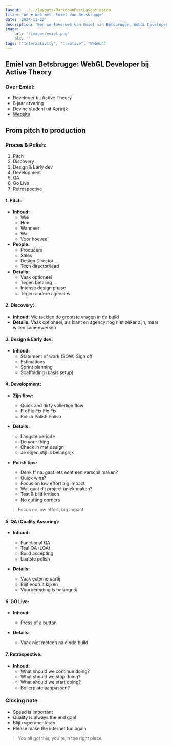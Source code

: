 ```yaml
---
layout: ../../layouts/MarkdownPostLayout.astro
title: 'We ❤️ Web met  Emiel van Betsbrugge'
date: '2024-11-22'
description: 'Een we-love-web van Emiel van Betsbrugge, WebGL Developer bij Active Theory'
image:
    url: '/images/emiel.png'
    alt: ''
tags: ["Interactivity", "Creative", "WebGL"]
---
```


## Emiel van Betsbrugge: WebGL Developer bij Active Theory

### Over Emiel:
- Developer bij Active Theory
- 8 jaar ervaring
- Devine student uit Kortrijk
- [Website](https://emielvanbetsbrugge.be/)

## From pitch to production

### Proces & Polish: 
1. Pitch
2. Discovery
3. Design & Early dev
4. Development
5. QA
6. Go Live
7. Retrospective

#### 1. Pitch:

- **Inhoud:**
    - Wie
    - Hoe
    - Wanneer
    - Wat
    - Voor hoeveel
- **People:**
    - Producers
    - Sales
    - Design Director
    - Tech director/lead
- **Details:**
    - Vaak optioneel
    - Tegen betaling
    - Intense design phase
    - Tegen andere agencies

#### 2. Discovery:

- **Inhoud:** We tacklen de grootste vragen in de build
- **Details:** Vaak optioneel, als klant en agency nog niet zeker zijn, maar willen samenwerken

#### 3. Design & Early dev:

- **Inhoud:**
    - Statement of work (SOW) Sign off
    - Estimations
    - Sprint planning
    - Scaffolding (basis setup)
 
#### 4. Development:

- **Zijn flow:**
    - Quick and dirty volledige flow
    - Fix Fix Fix Fix Fix
    - Polish Polish Polish
 
- **Details:**
    - Langste periode
    - Do your thing
    - Check in met design
    - Je eigen stijl is belangrijk
 
- **Polish tips:**
    - Denk ff na: gaat iets echt een verschil maken?
    - Quick wins?
    - Focus on low effort big impact
    - Wat gaat dit project uniek maken?
    - Test & blijf kritisch
    - No cutting corners
 
> Focus on low effort, big impact

#### 5. QA (Quality Assuring):

- **Inhoud:**
    - Functional QA
    - Taal QA (LQA)
    - Build accepting
    - Laatste polish
 
- **Details:**
    - Vaak externe partij
    - Blijf vooruit kijken
    - Voorbereiding is belangrijk
 
#### 6. GO Live:

- **Inhoud**:
    - Press of a button
 
- **Details:**
    - Vaak niet meteen na einde build
 
#### 7. Retrospective:


- **Inhoud:**
    - What should we continue doing?
    - What should we stop doing?
    - What should we start doing?
    - Boilerplate aanpassen? 

### Closing note

- Speed is important
- Quality is always the end goal
- Blijf experimenteren
- Please make the internet fun again

> You all got this, you're in the right place
